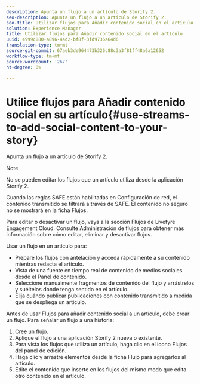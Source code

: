 ```yaml
---
description: Apunta un flujo a un artículo de Storify 2.
seo-description: Apunta un flujo a un artículo de Storify 2.
seo-title: Utilizar flujos para Añadir contenido social en el artículo
solution: Experience Manager
title: Utilizar flujos para Añadir contenido social en el artículo
uuid: 4999c880-a896-4ad2-bf8f-3fd9736a64d6
translation-type: tm+mt
source-git-commit: 67aeb3de964473b326c88c3a3f81ff48a6a12652
workflow-type: tm+mt
source-wordcount: '267'
ht-degree: 0%

---
```



# Utilice flujos para Añadir contenido social en su artículo{#use-streams-to-add-social-content-to-your-story}

Apunta un flujo a un artículo de Storify 2.

>[!NOTE]
>
>No se pueden editar los flujos que un artículo utiliza desde la aplicación Storify 2.

Cuando las reglas SAFE están habilitadas en Configuración de red, el contenido transmitido se filtrará a través de SAFE. El contenido no seguro no se mostrará en la ficha Flujos.

Para editar o desactivar un flujo, vaya a la sección Flujos de Livefyre Engagement Cloud. Consulte Administración de flujos para obtener más información sobre cómo editar, eliminar y desactivar flujos.

Usar un flujo en un artículo para:

* Prepare los flujos con antelación y acceda rápidamente a su contenido mientras redacta el artículo.
* Vista de una fuente en tiempo real de contenido de medios sociales desde el Panel de contenido.
* Seleccione manualmente fragmentos de contenido del flujo y arrástrelos y suéltelos donde tenga sentido en el artículo.
* Elija cuándo publicar publicaciones con contenido transmitido a medida que se despliega un artículo.

Antes de usar Flujos para añadir contenido social a un artículo, debe crear un flujo. Para señalar un flujo a una historia:

1. Cree un flujo.
1. Aplique el flujo a una aplicación Storify 2 nueva o existente.
1. Para vista los flujos que utiliza un artículo, haga clic en el icono Flujos del panel de edición.
1. Haga clic y arrastre elementos desde la ficha Flujo para agregarlos al artículo.
1. Edite el contenido que inserte en los flujos del mismo modo que edita otro contenido en el artículo.

